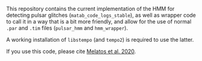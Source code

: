 This repository contains the current implementation of the HMM for detecting
pulsar glitches (`matab_code_logs_stable`),  as well as wrapper code to call
it in a way that is a bit more friendly, and allow for the use of normal `.par`
and `.tim` files (`pulsar_hmm` and `hmm_wrapper`).

A working installation of `libstempo` (and `tempo2`) is required to use the latter.

If you use this code, please cite [Melatos et al. 2020](https://ui.adsabs.harvard.edu/abs/2020ApJ...896...78M/abstract).
